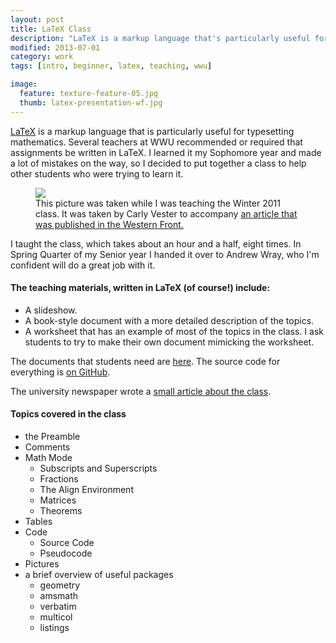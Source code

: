 ```yaml
---
layout: post
title: LaTeX Class
description: "LaTeX is a markup language that's particularly useful for typesetting mathematics. When I was at WWU, I taught a 1.5 hour class covering the basics."
modified: 2013-07-01
category: work
tags: [intro, beginner, latex, teaching, wwu]

image:
  feature: texture-feature-05.jpg
  thumb: latex-presentation-wf.jpg
---
```


[LaTeX](http://en.wikipedia.org/wiki/LaTeX) is a markup language that is particularly useful for typesetting mathematics. Several teachers at WWU recommended or required that assignments be written in LaTeX. I learned it my Sophomore year and made a lot of mistakes on the way, so I decided to put together a class to help other students who were trying to learn it. 

<figure>
    <a href="http://www.westernfrontonline.net/news/article_512400df-0419-5171-9c79-ab3efe785ac6.html">
        <img src="{{ site.url }}{{ site.baseurl }}/images/latex-presentation-wf.jpg">
    </a>
    <figcaption>This picture was taken while I was teaching the Winter 2011 class. It was taken by Carly Vester to accompany <a href="http://www.westernfrontonline.net/news/article_512400df-0419-5171-9c79-ab3efe785ac6.html">an article that was published in the Western Front.</a></figcaption>
</figure>

I taught the class, which takes about an hour and a half, eight times. In Spring Quarter of my Senior year I handed it over to Andrew Wray, who I'm confident will do a great job with it.

#### The teaching materials, written in LaTeX (of course!) include:

* A slideshow.
* A book-style document with a more detailed description of the topics.
* A worksheet that has an example of most of the topics in the class. I ask students to try to make their own document mimicking the worksheet.

The documents that students need are [here](https://docs.google.com/file/d/0B5P_UFIGCcUaMDc2OTI2NTktMGU5Mi00OGNkLWIwODItMTVhMzZhM2RjNGU1/edit?num=50&sort=name&layout=list#). The source code for everything is [on GitHub](https://github.com/bgschiller/latex-course).

The university newspaper wrote a [small article about the class](http://www.westernfrontonline.net/news/article_512400df-0419-5171-9c79-ab3efe785ac6.html).

#### Topics covered in the class

* the Preamble
* Comments  
* Math Mode
   - Subscripts and Superscripts
   - Fractions
   - The Align Environment
   - Matrices
   - Theorems
* Tables
* Code
   - Source Code
   - Pseudocode
* Pictures
* a brief overview of useful packages
   - geometry
   - amsmath
   - verbatim
   - multicol
   - listings





